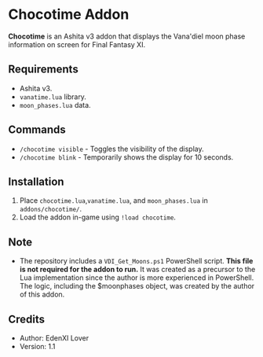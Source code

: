 # Chocotime Addon

**Chocotime** is an Ashita v3 addon that displays the Vana'diel moon phase information on screen for Final Fantasy XI.

## Requirements
- Ashita v3.
- `vanatime.lua` library.
- `moon_phases.lua` data.

## Commands
- `/chocotime visible` - Toggles the visibility of the display.
- `/chocotime blink` - Temporarily shows the display for 10 seconds.

## Installation
1. Place `chocotime.lua`,`vanatime.lua`, and `moon_phases.lua` in `addons/chocotime/`.
2. Load the addon in-game using `!load chocotime`.

## Note
- The repository includes a `VDI_Get_Moons.ps1` PowerShell script. **This file is not required for the addon to run.**
It was created as a precursor to the Lua implementation since the author is more experienced in PowerShell.
The logic, including the $moonphases object, was created by the author of this addon.

## Credits
- Author: EdenXI Lover
- Version: 1.1
